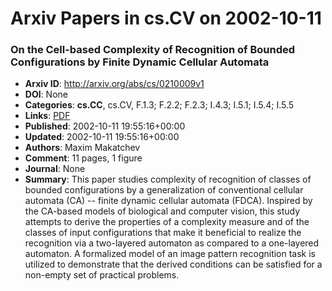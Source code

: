 # Arxiv Papers in cs.CV on 2002-10-11
### On the Cell-based Complexity of Recognition of Bounded Configurations by Finite Dynamic Cellular Automata
- **Arxiv ID**: http://arxiv.org/abs/cs/0210009v1
- **DOI**: None
- **Categories**: **cs.CC**, cs.CV, F.1.3; F.2.2; F.2.3; I.4.3; I.5.1; I.5.4; I.5.5
- **Links**: [PDF](http://arxiv.org/pdf/cs/0210009v1)
- **Published**: 2002-10-11 19:55:16+00:00
- **Updated**: 2002-10-11 19:55:16+00:00
- **Authors**: Maxim Makatchev
- **Comment**: 11 pages, 1 figure
- **Journal**: None
- **Summary**: This paper studies complexity of recognition of classes of bounded configurations by a generalization of conventional cellular automata (CA) -- finite dynamic cellular automata (FDCA). Inspired by the CA-based models of biological and computer vision, this study attempts to derive the properties of a complexity measure and of the classes of input configurations that make it beneficial to realize the recognition via a two-layered automaton as compared to a one-layered automaton. A formalized model of an image pattern recognition task is utilized to demonstrate that the derived conditions can be satisfied for a non-empty set of practical problems.




